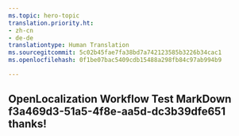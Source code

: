 ```yaml
---
ms.topic: hero-topic
translation.priority.ht:
- zh-cn
- de-de
translationtype: Human Translation
ms.sourcegitcommit: 5c02b45fae7fa38bd7a742123585b3226b34cac1
ms.openlocfilehash: 0f1be07bac5409cdb15488a298fb84c97ab994b9

---
```

## OpenLocalization Workflow Test MarkDown f3a469d3-51a5-4f8e-aa5d-dc3b39dfe651 thanks!



<!--HONumber=Jul16_HO2-->


